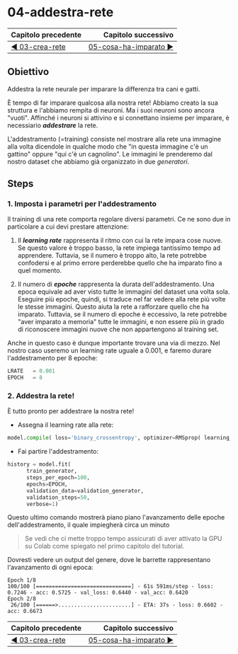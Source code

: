 # 04-addestra-rete 

| Capitolo precedente                                                                                                                                          | Capitolo successivo                                                                           |
| :--------------------------------------------------------------------------------------------------------------------------------------------------------------- | ---------------------------------------------------------------------------------------------------: |
| [◀︎ 03-crea-rete](../03-crea-rete)  | [05-cosa-ha-imparato ▶︎](../05-cosa-ha-imparato) |

## Obiettivo

Addestra la rete neurale per imparare la differenza tra cani e gatti.

È tempo di far imparare qualcosa alla nostra rete! Abbiamo creato la sua struttura e l'abbiamo rempita di neuroni. Ma i suoi neuroni sono ancora "vuoti". Affinché i neuroni si attivino e si connettano insieme per imparare, è necessiario ***addestrare*** la rete.

L'addestramento (=training) consiste nel mostrare alla rete una immagine alla volta dicendole in qualche modo che "in questa immagine c'è un gattino" oppure "qui c'è un cagnolino". Le immagini le prenderemo dal nostro dataset che abbiamo già organizzato in due *generatori*.


## Steps

### 1. Imposta i parametri per l'addestramento

Il training di una rete comporta regolare diversi parametri. Ce ne sono due in particolare a cui devi prestare attenzione:

1. Il ***learning rate*** rappresenta il ritmo con cui la rete impara cose nuove. Se questo valore è troppo basso, la rete impiega tantissimo tempo ad apprendere. Tuttavia, se il numero è troppo alto, la rete potrebbe confodersi e al primo errore perderebbe quello che ha imparato fino a quel momento.

2. Il numero di ***epoche*** rappresenta la durata dell'addestramento. Una epoca equivale ad aver visto tutte le immagini del dataset una volta sola. Eseguire più epoche, quindi, si traduce nel far vedere alla rete più volte le stesse immagini. Questo aiuta la rete a rafforzare quello che ha imparato. Tuttavia, se il numero di epoche è eccessivo, la rete potrebbe "aver imparato a memoria" tutte le immagini, e non essere più in grado di riconoscere immagini nuove che non appartengono al training set.

Anche in questo caso è dunque importante trovare una via di mezzo. Nel nostro caso useremo un learning rate uguale a 0.001, e faremo durare l'addestramento per 8 epoche:

```py
LRATE   = 0.001
EPOCH   = 8
```

### 2. Addestra la rete!

È tutto pronto per addestrare la nostra rete!

- Assegna il learning rate alla rete:

```py
model.compile( loss='binary_crossentropy', optimizer=RMSprop( learning_rate=LRATE ), metrics=[ 'acc' ] )

```

- Fai partire l'addestramento:


```py
history = model.fit(
      train_generator,
      steps_per_epoch=100,
      epochs=EPOCH,
      validation_data=validation_generator,
      validation_steps=50,
      verbose=1)
```

Questo ultimo comando mostrerà piano piano l'avanzamento delle epoche dell'addestramento, il quale impiegherà circa un minuto

> Se vedi che ci mette troppo tempo assicurati di aver attivato la GPU su Colab come spiegato nel primo capitolo del tutorial.

Dovresti vedere un output del genere, dove le barrette rappresentano l'avanzamento di ogni epoca:

```
Epoch 1/8
100/100 [==============================] - 61s 591ms/step - loss: 0.7246 - acc: 0.5725 - val_loss: 0.6440 - val_acc: 0.6420
Epoch 2/8
 26/100 [======>.......................] - ETA: 37s - loss: 0.6602 - acc: 0.6673
```


| Capitolo precedente                                                                                                                                          | Capitolo successivo                                                                           |
| :--------------------------------------------------------------------------------------------------------------------------------------------------------------- | ---------------------------------------------------------------------------------------------------: |
| [◀︎ 03-crea-rete](../03-crea-rete)  | [05-cosa-ha-imparato ▶︎](../05-cosa-ha-imparato) |
